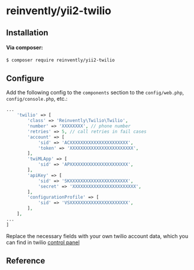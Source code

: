 # reinvently/yii2-twilio

## Installation

#### Via composer:

```bash
$ composer require reinvently/yii2-twilio
```

## Configure

Add the following config to the `components` section to the `config/web.php`, `config/console.php`, etc.:

```php
...
    'twilio' => [
        'class' => 'Reinvently\Twilio\Twilio',
        'number' => 'XXXXXXXX', // phone number
        'retries' => 5, // call retries in fail cases
        'account' => [
            'sid' => 'ACXXXXXXXXXXXXXXXXXXXXXX',
            'token' => 'XXXXXXXXXXXXXXXXXXXXXXXX',
        ],
        'twiMLApp' => [
            'sid' => 'APXXXXXXXXXXXXXXXXXXXXXX',
        ],
        'apiKey' => [
            'sid' => 'SKXXXXXXXXXXXXXXXXXXXXXX',
            'secret' => 'XXXXXXXXXXXXXXXXXXXXXXXX',
        ],
        'configurationProfile' => [
            'sid' => 'VSXXXXXXXXXXXXXXXXXXXXXX',
        ],
    ],
...
]
```

Replace the necessary fields with your own twilio account data, which you can find in twilio [control panel](https://www.twilio.com/console) 

## Reference

```php

```

